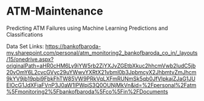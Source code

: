 # ATM-Maintenance
Predicting ATM Failures using Machine Learning Predictions and Classifications

Data Set Links:
https://bankofbaroda-my.sharepoint.com/personal/atm_monitoring2_bankofbaroda_co_in/_layouts/15/onedrive.aspx?originalPath=aHR0cHM6Ly9iYW5rb2ZiYXJvZGEtbXkuc2hhcmVwb2ludC5jb20vOmY6L2cvcGVyc29uYWwvYXRtX21vbml0b3JpbmcyX2JhbmtvZmJhcm9kYV9jb19pbi9FbkFhTW85VW9PRkVqLXFmRUNmSk5qb0JfVlpkajZJaG1JUElOcG1JdXFiaFVnP3J0aW1lPWpjS3Q0OUNjMkVn&id=%2Fpersonal%2Fatm%5Fmonitoring2%5Fbankofbaroda%5Fco%5Fin%2FDocuments
